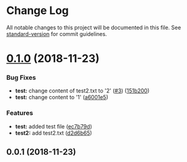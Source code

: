 # Change Log

All notable changes to this project will be documented in this file. See [standard-version](https://github.com/conventional-changelog/standard-version) for commit guidelines.

<a name="0.1.0"></a>
# [0.1.0](https://github.com/rafw87/semantic-versioning-poc/compare/v0.0.1...v0.1.0) (2018-11-23)


### Bug Fixes

* **test:** change content of test2.txt to '2' ([#3](https://github.com/rafw87/semantic-versioning-poc/issues/3)) ([151b200](https://github.com/rafw87/semantic-versioning-poc/commit/151b200))
* **test:** change content to '1' ([a6001e5](https://github.com/rafw87/semantic-versioning-poc/commit/a6001e5))


### Features

* **test:** added test file ([ec7b79d](https://github.com/rafw87/semantic-versioning-poc/commit/ec7b79d))
* **test2:** add test2.txt ([d2d6b65](https://github.com/rafw87/semantic-versioning-poc/commit/d2d6b65))



<a name="0.0.1"></a>
## 0.0.1 (2018-11-23)

